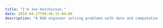 ```yaml
---
title: "I'm Joe Hutchinson."
date: 2018-04-27T09:46:15-04:00
description: "A R&D engineer solving problems with data and computation.  These are my thoughts on life and technology..."
---
```

